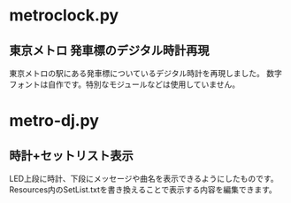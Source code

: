 # metroclock.py
## 東京メトロ 発車標のデジタル時計再現
東京メトロの駅にある発車標についているデジタル時計を再現しました。
数字フォントは自作です。特別なモジュールなどは使用していません。

# metro-dj.py
## 時計+セットリスト表示
LED上段に時計、下段にメッセージや曲名を表示できるようにしたものです。
Resources内のSetList.txtを書き換えることで表示する内容を編集できます。
